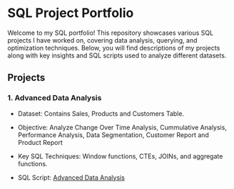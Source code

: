 # SQL Project Portfolio

Welcome to my SQL portfolio! This repository showcases various SQL projects I have worked on, covering data analysis, querying, and optimization techniques. Below, you will find descriptions of my projects along with key insights and SQL scripts used to analyze different datasets.

## Projects

### 1. Advanced Data Analysis
* Dataset: Contains Sales, Products and Customers Table.

* Objective: Analyze Change Over Time Analysis, Cummulative Analysis, Performance Analysis, Data Segmentation, Customer Report and Product Report

* Key SQL Techniques: Window functions, CTEs, JOINs, and aggregate functions.

* SQL Script: [Advanced Data Analysis](https://github.com/shaulamarquez/SQL-Project-Portfolio/blob/main/Advanced%20Data%20Analysis/Advanced%20Data%20Analysis.sql)
   
